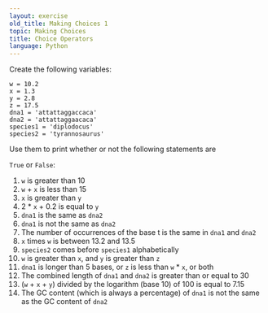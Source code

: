 ```yaml
---
layout: exercise
old_title: Making Choices 1
topic: Making Choices
title: Choice Operators
language: Python
---
```


Create the following variables:

```
w = 10.2
x = 1.3
y = 2.8
z = 17.5
dna1 = 'attattaggaccaca'
dna2 = 'attattaggaacaca'
species1 = 'diplodocus'
species2 = 'tyrannosaurus'
```

Use them to print whether or not the following statements are 

`True` or `False`:

1.  `w` is greater than 10
2.  `w` + `x` is less than 15
3.  `x` is greater than `y`
4.   2 * `x` + 0.2 is equal to `y`
5.  `dna1` is the same as `dna2`
6.  `dna1` is not the same as `dna2`
7.  The number of occurrences of the base t is the same in `dna1` and
    `dna2`
8.  `x` times `w` is between 13.2 and 13.5
9.  `species2` comes before `species1` alphabetically
10. `w` is greater than `x`, and `y` is greater than `z`
11. `dna1` is longer than 5 bases, or `z` is less than `w` * `x`,
    or both
12. The combined length of `dna1` and `dna2` is greater than or equal to 30
13. (`w` + `x` + `y`) divided by the logarithm (base 10) of 100 is
    equal to 7.15
14. The GC content (which is always a percentage) of `dna1` is not the
    same as the GC content of `dna2`
